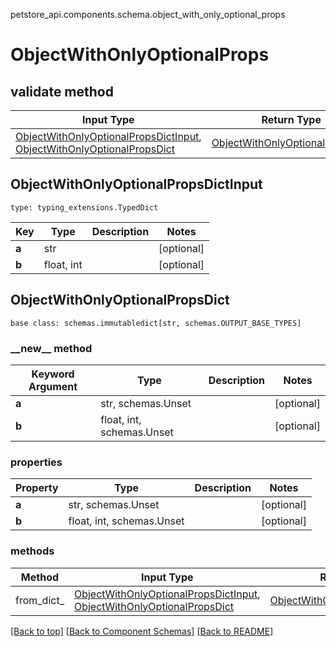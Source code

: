 petstore_api.components.schema.object_with_only_optional_props
# ObjectWithOnlyOptionalProps

## validate method
Input Type | Return Type | Notes
------------ | ------------- | -------------
[ObjectWithOnlyOptionalPropsDictInput](#objectwithonlyoptionalpropsdictinput), [ObjectWithOnlyOptionalPropsDict](#objectwithonlyoptionalpropsdict) | [ObjectWithOnlyOptionalPropsDict](#objectwithonlyoptionalpropsdict) |

## ObjectWithOnlyOptionalPropsDictInput
```
type: typing_extensions.TypedDict
```
Key | Type |  Description | Notes
------------ | ------------- | ------------- | -------------
**a** | str |  | [optional]
**b** | float, int |  | [optional]

## ObjectWithOnlyOptionalPropsDict
```
base class: schemas.immutabledict[str, schemas.OUTPUT_BASE_TYPES]

```
### &lowbar;&lowbar;new&lowbar;&lowbar; method
Keyword Argument | Type | Description | Notes
---------------- | ---- | ----------- | -----
**a** | str, schemas.Unset |  | [optional]
**b** | float, int, schemas.Unset |  | [optional]

### properties
Property | Type | Description | Notes
-------- | ---- | ----------- | -----
**a** | str, schemas.Unset |  | [optional]
**b** | float, int, schemas.Unset |  | [optional]

### methods
Method | Input Type | Return Type | Notes
------ | ---------- | ----------- | ------
from_dict_ | [ObjectWithOnlyOptionalPropsDictInput](#objectwithonlyoptionalpropsdictinput), [ObjectWithOnlyOptionalPropsDict](#objectwithonlyoptionalpropsdict) | [ObjectWithOnlyOptionalPropsDict](#objectwithonlyoptionalpropsdict) | a constructor

[[Back to top]](#top) [[Back to Component Schemas]](../../../README.md#Component-Schemas) [[Back to README]](../../../README.md)
